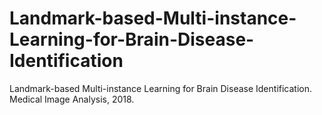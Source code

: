 # Landmark-based-Multi-instance-Learning-for-Brain-Disease-Identification
Landmark-based Multi-instance Learning for Brain Disease Identification. Medical Image Analysis, 2018.
